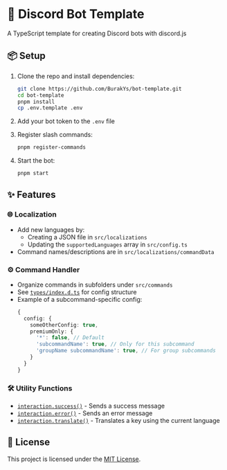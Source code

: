 # 🤖 Discord Bot Template

A TypeScript template for creating Discord bots with discord.js

## 📦 Setup

1. Clone the repo and install dependencies:
    ```sh
    git clone https://github.com/BurakYs/bot-template.git
    cd bot-template
    pnpm install
    cp .env.template .env
    ```

2. Add your bot token to the `.env` file
3. Register slash commands:
    ```sh
    pnpm register-commands
    ```
4. Start the bot:
    ```sh
    pnpm start
    ```

## ✨ Features

### 🌐 Localization

- Add new languages by:
    - Creating a JSON file in `src/localizations`
    - Updating the `supportedLanguages` array in `src/config.ts`
- Command names/descriptions are in `src/localizations/commandData`

### ⚙️ Command Handler

- Organize commands in subfolders under `src/commands`
- See [`types/index.d.ts`](src/types/index.d.ts#L19-L31) for config structure
- Example of a subcommand-specific config:
    ```ts
    {
      config: {
        someOtherConfig: true,
        premiumOnly: {
          '*': false, // Default
          'subcommandName': true, // Only for this subcommand
          'groupName subcommandName': true, // For group subcommands
        }
      }
    }
    ```

### 🛠 Utility Functions

- [`interaction.success()`](src/types/discordjs.d.ts#L10-L12) - Sends a success message
- [`interaction.error()`](src/types/discordjs.d.ts#L14-L16) - Sends an error message
- [`interaction.translate()`](src/types/discordjs.d.ts#L8) - Translates a key using the current language

## 📝 License

This project is licensed under the [MIT License](./LICENSE).
